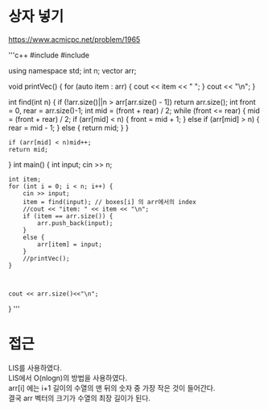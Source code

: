 # 상자 넣기
https://www.acmicpc.net/problem/1965

'''c++
#include<iostream>
#include<vector>

using namespace std;
int n;
vector<int> arr;

void printVec() {
	for (auto item : arr) {
		cout << item << " ";
	}
	cout << "\n";
}

int find(int n) {
	if (!arr.size()||n > arr[arr.size() - 1]) return arr.size();
	int front = 0, rear = arr.size()-1;
	int mid = (front + rear) / 2;
	while (front <= rear) {
		mid = (front + rear) / 2;
		if (arr[mid] < n) {
			front = mid + 1;
		}
		else if (arr[mid] > n) {
			rear = mid - 1;
		}
		else {
			return mid;
		}
	}

	if (arr[mid] < n)mid++;
	return mid;
}
int main() {
	int input;
	cin >> n;

	int item;
	for (int i = 0; i < n; i++) {
		cin >> input;
		item = find(input); // boxes[i] 의 arr에서의 index
		//cout << "item: " << item << "\n";
		if (item == arr.size()) {
			arr.push_back(input);
		}
		else {
			arr[item] = input;
		}
		//printVec();
	}

	

	cout << arr.size()<<"\n";
}
'''

# 접근
LIS를 사용하였다.<br>
LIS에서 O(nlogn)의 방법을 사용하였다.<br>
arr[i] 에는 i+1 길이의 수열의 맨 뒤의 숫자 중 가장 작은 것이 들어간다.<br>
결국 arr 벡터의 크기가 수열의 최장 길이가 된다.